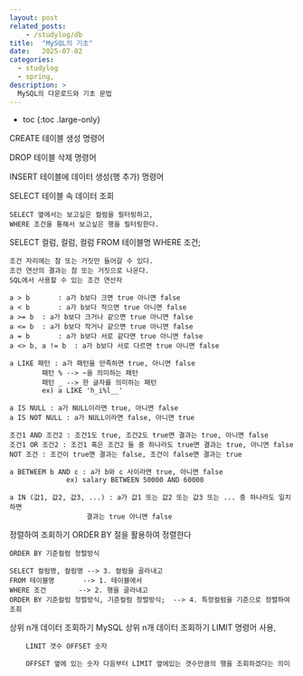 ```yaml
---
layout: post
related_posts:
    - /studylog/db
title:  "MySQL의 기초"
date:   2025-07-02
categories:
  - studylog
  - spring,
description: >
  MySQL의 다운로드와 기초 문법
---
```

* toc
{:toc .large-only}


CREATE
	테이블 생성 명령어

DROP
	테이블 삭제 명령어

INSERT 
	테이블에 데이터 생성(행 추가) 명령어

SELECT
	테이블 속 데이터 조회
	
	SELECT 옆에서는 보고싶은 컬럼을 필터링하고,
	WHERE 조건을 통해서 보고싶은 행을 필터링한다.

SELECT 컬럼, 컬럼, 컬럼
FROM 테이블명
WHERE 조건;

	조건 자리에는 참 또는 거짓만 들어갈 수 있다.
	조건 연산의 결과는 참 또는 거짓으로 나온다.
	SQL에서 사용할 수 있는 조건 연산자

	a > b		: a가 b보다 크면 true 아니면 false
	a < b		: a가 b보다 작으면 true 아니면 false
 	a >= b	: a가 b보다 크거나 같으면 true 아니면 false
	a <= b	: a가 b보다 작거나 같으면 true 아니면 false
	a = b		: a가 b보다 서로 같다면 true 아니면 false
	a <> b, a != b	: a가 b보다 서로 다르면 true 아니면 false 

	a LIKE 패턴 : a가 패턴을 만족하면 true, 아니면 false
			패턴 % --> ~을 의미하는 패턴
			패턴 _ --> 한 글자를 의미하는 패턴
			ex) a LIKE 'h_i%l__'

	a IS NULL : a가 NULL이라면 true, 아니면 false
	a IS NOT NULL : a가 NULL이라면 false, 아니면 true

	조건1 AND 조건2 : 조건1도 true, 조건2도 true면 결과는 true, 아니면 false
	조건1 OR 조건2 : 조건1 혹은 조건2 둘 중 하나라도 true면 결과는 true, 아니면 false
	NOT 조건 : 조건이 true면 결과는 false, 조건이 false면 결과는 true

	a BETWEEM b AND c : a가 b와 c 사이라면 true, 아니면 false
				  ex) salary BETWEEN 50000 AND 60000

	a IN (값1, 값2, 값3, ...) : a가 값1 또는 값2 또는 값3 또는 ... 중 하나라도 일치하면
					   결과는 true 아니면 false

정렬하여 조회하기
	ORDER BY 절을 활용하여 정렬한다

	ORDER BY 기준컬럼 정렬방식

	SELECT 컬럼명, 컬럼명 --> 3. 컬럼을 골라내고
	FROM 테이블명		--> 1. 테이블에서
	WHERE 조건		--> 2. 행을 골라내고
	ORDER BY 기준컬럼 정렬방식, 기준컬럼 정렬방식;	--> 4. 특정컬럼을 기준으로 정렬하여 조회

상위 n개 데이터 조회하기
	MySQL 상위 n개 데이터 조회하기
		LIMIT 명령어 사용,

		LINIT 갯수 OFFSET 숫자

		OFFSET 옆에 있는 숫자 다음부터 LIMIT 옆에있는 갯수만큼의 행을 조회하겠다는 의미
